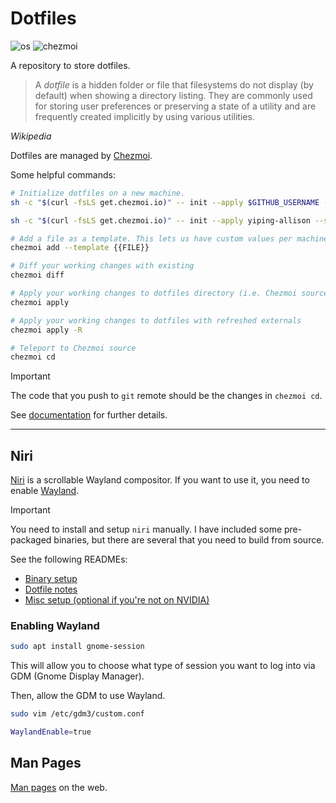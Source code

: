 # Dotfiles

![os](https://img.shields.io/badge/os-Pop!__OS%2022.04-blue) ![chezmoi](https://img.shields.io/badge/chezmoi-%3E%3D%20v2.63.1-orange)

A repository to store dotfiles.

> A _dotfile_ is a hidden folder or file that filesystems do not display (by default) when showing a directory listing.
> They are commonly used for storing user preferences or preserving a state of a utility and are frequently created
> implicitly by using various utilities.

_Wikipedia_

Dotfiles are managed by [Chezmoi](https://www.chezmoi.io/).

Some helpful commands:

```sh
# Initialize dotfiles on a new machine.
sh -c "$(curl -fsLS get.chezmoi.io)" -- init --apply $GITHUB_USERNAME --ssh

sh -c "$(curl -fsLS get.chezmoi.io)" -- init --apply yiping-allison --ssh
```

```sh
# Add a file as a template. This lets us have custom values per machine.
chezmoi add --template {{FILE}}
```

```sh
# Diff your working changes with existing
chezmoi diff
```

```sh
# Apply your working changes to dotfiles directory (i.e. Chezmoi source to ~/.config)
chezmoi apply

# Apply your working changes to dotfiles with refreshed externals
chezmoi apply -R
```

```sh
# Teleport to Chezmoi source
chezmoi cd
```

> [!IMPORTANT]
> The code that you push to `git` remote should be the changes in `chezmoi cd`.

See [documentation](https://www.chezmoi.io/user-guide/daily-operations/) for further details.

---

## Niri

[Niri](https://github.com/YaLTeR/niri) is a scrollable Wayland compositor. If you want to use it, you need to enable [Wayland](https://wayland.freedesktop.org/).

> [!IMPORTANT]
> You need to install and setup `niri` manually. I have included some pre-packaged binaries, but there
> are several that you need to build from source.
>
> See the following READMEs:
> - [Binary setup](bin/README.md)
> - [Dotfile notes](home/README.md#niri)
> - [Misc setup (optional if you're not on NVIDIA)](opt/README.md)

### Enabling Wayland

```sh
sudo apt install gnome-session
```

This will allow you to choose what type of session you want to log into via GDM (Gnome Display Manager).

Then, allow the GDM to use Wayland.

```sh
sudo vim /etc/gdm3/custom.conf
```

```sh
WaylandEnable=true
```

## Man Pages

[Man pages](https://www.mankier.com/) on the web.

